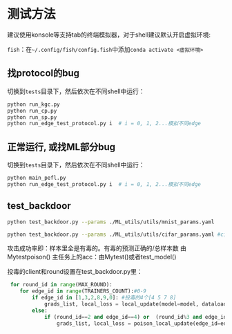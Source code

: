 # 测试方法
建议使用konsole等支持tab的终端模拟器，对于shell建议默认开启虚拟环境:

`fish`：在`~/.config/fish/config.fish`中添加`conda activate <虚拟环境>`


## 找protocol的bug
切换到`tests`目录下，然后依次在不同shell中运行：
```bash
python run_kgc.py
python run_cp.py
python run_sp.py
python run_edge_test_protocol.py i  # i = 0, 1, 2...模拟不同edge
```

## 正常运行, 或找ML部分bug
切换到`tests`目录下，然后依次在不同shell中运行：
```bash
python main_pefl.py
python run_edge_test_protocol.py i  # i = 0, 1, 2...模拟不同edge
```
## test_backdoor
```bash
python test_backdoor.py --params ./ML_utils/utils/mnist_params.yaml 

python test_backdoor.py --params ./ML_utils/utils/cifar_params.yaml #cifar采用预训练模型
```
攻击成功率即：样本里全是有毒的。有毒的预测正确的/总样本数 由Mytestpoison()
主任务上的acc：由Mytest()或者test_model()

投毒的client和round设置在test_backdoor.py里：
```python
 for round_id in range(MAX_ROUND):
    for edge_id in range(TRAINERS_COUNT):#0-9
        if edge_id in [1,3,2,8,9,0]: #投毒的4个[4 5 7 8]
            grads_list, local_loss = local_update(model=model, dataloader=edge_dataloaders[edge_id])
        else:
            if (round_id==2 and edge_id==4) or  (round_id%3 and edge_id==5) or (round_id==0 and edge_id==7) or (round_id==1 and edge_id==6):
                grads_list, local_loss = poison_local_update(edge_id=edge_id-4,model=model,target_model=model)
```
